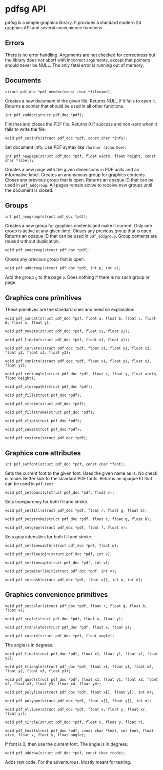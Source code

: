 # pdfsg API

pdfsg is a simple graphics library. It provides a standard modern 2d graphics API and several convenience functions.

## Errors
There is no error handling.
Arguments are not checked for correctness but the library does not abort with incorrect arguments, except that pointers should never be NULL.
The only fatal error is running out of memory.

## Documents

```
struct pdf_doc *pdf_newdoc(const char *filename);
```
Creates a new document in the given file.
Returns NULL if it fails to open it.
Returns a pointer that should be used in all other functions.

```
int pdf_enddoc(struct pdf_doc *pdf);
```
Finishes and closes the PDF file.
Returns 0 if success and non-zero when it fails to write the file.

```
void pdf_setinfo(struct pdf_doc *pdf, const char *info);
```
Set document info. Use PDF syntax like `/Author (John Doe)`.

```
int pdf_newpage(struct pdf_doc *pdf, float width, float height, const char *label);
```
Creates a new page with the given dimensions in PDF units and an informative label.
Creates an anonymous group for graphics contents.
Closes any previous group that is open.
Returns an opaque ID that can be used in `pdf_addgroup`.
All pages remain active to receive new groups until the document is closed.

## Groups

```
int pdf_newgroup(struct pdf_doc *pdf);
```
Creates a new group for graphics contents and make it current.
Only one group is active at any given time.
Closes any previous group that is open.
Returns an opaque ID that can be used in `pdf_addgroup`.
Group contents are reused without duplication.

```
void pdf_endgroup(struct pdf_doc *pdf);
```
Closes any previous group that is open.

```
void pdf_addgroup(struct pdf_doc *pdf, int p, int g);
```
Add the group `g` to the page `p`. Does nothing if there is no such group or page.

## Graphics core primitives
These primitives are the standard ones and need no explanation.

```
void pdf_concat(struct pdf_doc *pdf, float a, float b, float c, float d, float x, float y);
```

```
void pdf_moveto(struct pdf_doc *pdf, float x1, float y1);
```

```
void pdf_lineto(struct pdf_doc *pdf, float x1, float y1);
```

```
void pdf_curveto(struct pdf_doc *pdf, float x1, float y1, float x2, float y2, float x3, float y3);
```

```
void pdf_conicto(struct pdf_doc *pdf, float x1, float y1, float x2, float y2);
```

```
void pdf_rectangle(struct pdf_doc *pdf, float x, float y, float width, float height);
```

```
void pdf_closepath(struct pdf_doc *pdf);
```

```
void pdf_fill(struct pdf_doc *pdf);
```

```
void pdf_stroke(struct pdf_doc *pdf);
```

```
void pdf_fillstroke(struct pdf_doc *pdf);
```

```
void pdf_clip(struct pdf_doc *pdf);
```

```
void pdf_save(struct pdf_doc *pdf);
```

```
void pdf_restore(struct pdf_doc *pdf);
```

## Graphics core attributes

```
int pdf_setfont(struct pdf_doc *pdf, const char *font);
```
Sets the current font to the given font.
Uses the given name as is. No check is made. Better sick to the standard PDF fonts.
Returns an opaque ID that can be used in `pdf_text`.

```
void pdf_setopacity(struct pdf_doc *pdf, float v);
```
Sets transparency for both fill and stroke.

```
void pdf_setfill(struct pdf_doc *pdf, float r, float g, float b);
```

```
void pdf_setstroke(struct pdf_doc *pdf, float r, float g, float b);
```

```
void pdf_setgray(struct pdf_doc *pdf, float f, float v);
```
Sets gray intensities for both fill and stroke.

```
void pdf_setlinewidth(struct pdf_doc *pdf, float w);
```

```
void pdf_setlinejoin(struct pdf_doc *pdf, int v);
```

```
void pdf_setlinecap(struct pdf_doc *pdf, int v);
```

```
void pdf_setmiterlimit(struct pdf_doc *pdf, int v);
```

```
void pdf_setdash(struct pdf_doc *pdf, float a[], int n, int d);
```

## Graphics convenience primitives

```
void pdf_setcolor(struct pdf_doc *pdf, float r, float g, float b, float a);
```

```
void pdf_scale(struct pdf_doc *pdf, float x, float y);
```

```
void pdf_translate(struct pdf_doc *pdf, float x, float y);
```

```
void pdf_rotate(struct pdf_doc *pdf, float angle);
```
The angle is in degrees.

```
void pdf_line(struct pdf_doc *pdf, float x1, float y1, float x2, float y2);
```

```
void pdf_triangle(struct pdf_doc *pdf, float x1, float y1, float x2, float y2, float x3, float y3);
```

```
void pdf_quad(struct pdf_doc *pdf, float x1, float y1, float x2, float y2, float x3, float y3, float x4, float y4);
```

```
void pdf_polyline(struct pdf_doc *pdf, float x[], float y[], int n);
```

```
void pdf_polygon(struct pdf_doc *pdf, float x[], float y[], int n);
```

```
void pdf_ellipse(struct pdf_doc *pdf, float x, float y, float xr, float yr);
```

```
void pdf_circle(struct pdf_doc *pdf, float x, float y, float r);
```

```
void pdf_text(struct pdf_doc *pdf, const char *text, int font, float size, float x, float y, float angle);
```
If font is 0, then use the current font.
The angle is in degrees.

```
void pdf_addraw(struct pdf_doc *pdf, const char *code);
```
Adds raw code. For the adventurous. Mostly meant for testing.


